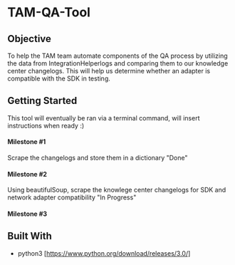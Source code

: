 # TAM-QA-Tool

## Objective

To help the TAM team automate components of the QA process by utilizing the data from IntegrationHelperlogs and comparing them to our knowledge center changelogs. This will help us determine whether an adapter is compatible with the SDK in testing.


## Getting Started

This tool will eventually be ran via a terminal command, will insert instructions when ready :)

#### Milestone #1

Scrape the changelogs and store them in a dictionary "Done"

#### Milestone #2

Using beautifulSoup, scrape the knowlege center changelogs for SDK and network adapter compatibility "In Progress"

#### Milestone #3



## Built With

* python3 [https://www.python.org/download/releases/3.0/]
